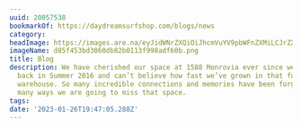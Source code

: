 ```yaml
---
uuid: 20057538
bookmarkOf: https://daydreamsurfshop.com/blogs/news
category: 
headImage: https://images.are.na/eyJidWNrZXQiOiJhcmVuYV9pbWFnZXMiLCJrZXkiOiIyMDA1NzUzOC9vcmlnaW5hbF9kODVmNDUzYmQzMDYwZGI4MmIwMTEzZjk5OGFkZjYwYi5wbmciLCJlZGl0cyI6eyJyZXNpemUiOnsid2lkdGgiOjEyMDAsImhlaWdodCI6MTIwMCwiZml0IjoiaW5zaWRlIiwid2l0aG91dEVubGFyZ2VtZW50Ijp0cnVlfSwid2VicCI6eyJxdWFsaXR5Ijo5MH0sImpwZWciOnsicXVhbGl0eSI6OTB9LCJyb3RhdGUiOm51bGx9fQ==?bc=0
imageName: d85f453bd3060db82b0113f998adf60b.png
title: Blog
description: We have cherished our space at 1588 Monrovia ever since we started building
  back in Summer 2016 and can’t believe how fast we’ve grown in that funky little
  warehouse. So many incredible connections and memories have been forged there. In
  many ways we are going to miss that space.
tags: 
date: '2023-01-26T19:47:05.288Z'
---
```


